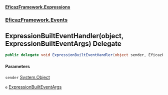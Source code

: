 #### [EficazFramework.Expressions](EficazFrameworkExpressions.md 'EficazFramework Expressions')
### [EficazFramework.Events](EficazFrameworkExpressions.md#EficazFramework.Events 'EficazFramework.Events')

## ExpressionBuiltEventHandler(object, ExpressionBuiltEventArgs) Delegate

```csharp
public delegate void ExpressionBuiltEventHandler(object sender, EficazFramework.Events.ExpressionBuiltEventArgs e);
```
#### Parameters

<a name='EficazFramework.Events.ExpressionBuiltEventHandler(object,EficazFramework.Events.ExpressionBuiltEventArgs).sender'></a>

`sender` [System.Object](https://docs.microsoft.com/en-us/dotnet/api/System.Object 'System.Object')

<a name='EficazFramework.Events.ExpressionBuiltEventHandler(object,EficazFramework.Events.ExpressionBuiltEventArgs).e'></a>

`e` [ExpressionBuiltEventArgs](EficazFramework.Events/ExpressionBuiltEventArgs.md 'EficazFramework.Events.ExpressionBuiltEventArgs')